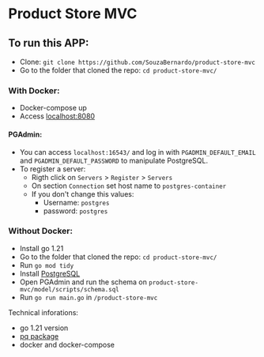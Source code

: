 # Product Store MVC

## To run this APP: 

- Clone: `git clone https://github.com/SouzaBernardo/product-store-mvc`
- Go to the folder that cloned the repo: `cd product-store-mvc/`

### With Docker:

- Docker-compose up
- Access [localhost:8080](http://localhost:8080/)
  
#### PGAdmin:
- You can access `localhost:16543/` and log in with `PGADMIN_DEFAULT_EMAIL` and `PGADMIN_DEFAULT_PASSWORD` to manipulate PostgreSQL.
- To register a server:
	- Rigth click on `Servers` > `Register` > `Servers`
	- On section `Connection` set host name to `postgres-container`
	- If you don't change this values:
		- Username: `postgres`
		- password: `postgres`

### Without Docker:

- Install go 1.21
- Go to the folder that cloned the repo: `cd product-store-mvc/`
- Run `go mod tidy`
- Install [PostgreSQL](https://www.postgresql.org/download/)
- Open PGAdmin and run the schema on `product-store-mvc/model/scripts/schema.sql`
- Run `go run main.go` in `/product-store-mvc`

Technical inforations:
- go 1.21 version
- [pq package](https://pkg.go.dev/github.com/lib/pq)
- docker and docker-compose
